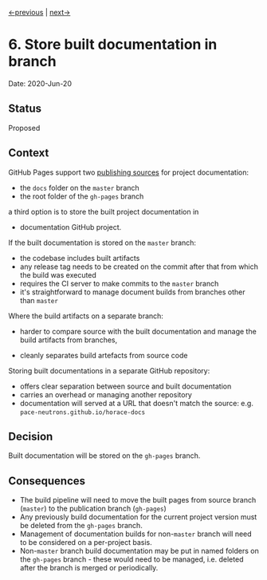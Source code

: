 [<-previous](0005-pace-projects-must-be-semantically-versioned.md) | [next->](0007-developer-scripts-storage-location.md)

# 6. Store built documentation in branch

Date: 2020-Jun-20

## Status

Proposed



## Context

GitHub Pages support two [publishing sources](https://help.github.com/en/github/working-with-github-pages/configuring-a-publishing-source-for-your-github-pages-site) for project documentation:

- the `docs` folder on the `master` branch
- the root folder of the `gh-pages` branch

a third option is to store the built project documentation in

- documentation GitHub project.



If the built documentation is stored on the `master` branch:

- the codebase includes built artifacts
- any release tag needs to be created on the commit after that from which the build was executed
- requires the CI server to make commits to the `master` branch
- it's straightforward to manage document builds from branches other than `master`



Where the build artifacts on a separate branch:

- harder to compare source with the built documentation and manage the build artifacts from branches,

- cleanly separates build artefacts from source code



Storing built documentations in a separate GitHub repository:

- offers clear separation between source and built documentation
- carries an overhead or managing another repository
- documentation will served at a URL that doesn't match the source: e.g. `pace-neutrons.github.io/horace-docs`



## Decision

Built documentation will be stored on the `gh-pages` branch.



## Consequences

- The build pipeline will need to move the built pages from source branch (`master`) to the publication branch  (`gh-pages`)
- Any previously build documentation for the current project version must be deleted from the `gh-pages` branch.
- Management of documentation builds for non-`master` branch will need to be considered on a per-project basis.
- Non-`master` branch build documentation may be put in named folders on the `gh-pages` branch - these would need to be managed, i.e. deleted after the branch is merged or periodically.